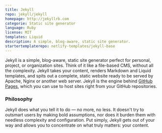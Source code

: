 ```yaml
---
title: Jekyll
repo: jekyll/jekyll
homepage: http://jekyllrb.com
categorie: Static site generator
language: Ruby
license: MIT
templates: Liquid
description: A simple, blog-aware, static site generator.
startertemplaterepo: netlify-templates/jekyll-base
---
```


Jekyll is a simple, blog-aware, static site generator perfect for personal, project, or organization sites. Think of it like a file-based CMS, without all the complexity. Jekyll takes your content, renders Markdown and Liquid templates, and spits out a complete, static website ready to be served by Apache, Nginx or another web server. Jekyll is the engine behind [GitHub Pages](http://pages.github.com), which you can use to host sites right from your GitHub repositories.

### Philosophy

Jekyll does what you tell it to do — no more, no less. It doesn't try to outsmart users by making bold assumptions, nor does it burden them with needless complexity and configuration. Put simply, Jekyll gets out of your way and allows you to concentrate on what truly matters: your content.
